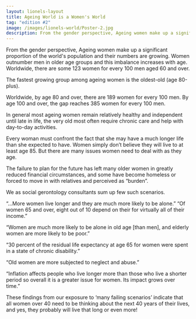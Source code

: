 ```yaml
---
layout: lionels-layout
title: Ageing World is a Women's World
tag: "edition #2"
image: /images/lionels-world/Poster-2.jpg
description: From the gender perspective, Ageing women make up a significant proportion of the world's population and their numbers are growing.
---
```


From the gender perspective, Ageing women make up a significant proportion of the world's population and their numbers are growing. Women outnumber men in older age groups and this imbalance increases with age. Worldwide, there are some 123 women for every 100 men aged 60 and over.

The fastest growing group among ageing women is the oldest-old (age 80-plus).

Worldwide, by age 80 and over, there are 189 women for every 100 men. By age 100 and over, the gap reaches 385 women for every 100 men.

In general most ageing women remain relatively healthy and independent until late in life, the very old most often require chronic care and help with day-to-day activities.

Every woman must confront the fact that she may have a much longer life than she expected to have. Women simply don’t believe they will live to at least age 85. But there are many issues women need to deal with as they age.

The failure to plan for the future has left many older women in greatly reduced financial circumstances, and some have become homeless or forced to move in with relatives and perceived as “burden”.

We as social gerontology consultants sum up few such scenarios.

“…More women live longer and they are much more likely to be alone.” “Of women 65 and over, eight out of 10 depend on their for virtually all of their income.”

“Women are much more likely to be alone in old age [than men], and elderly women are more likely to be poor.”

“30 percent of the residual life expectancy at age 65 for women were spent in a state of chronic disability.”

“Old women are more subjected to neglect and abuse.”

“Inflation affects people who live longer more than those who live a shorter period so overall it is a greater issue for women. Its impact grows over time.”

These findings from our exposure to ‘many failing scenarios’ indicate that all women over 40 need to be thinking about the next 40 years of their lives, and yes, they probably will live that long or even more!